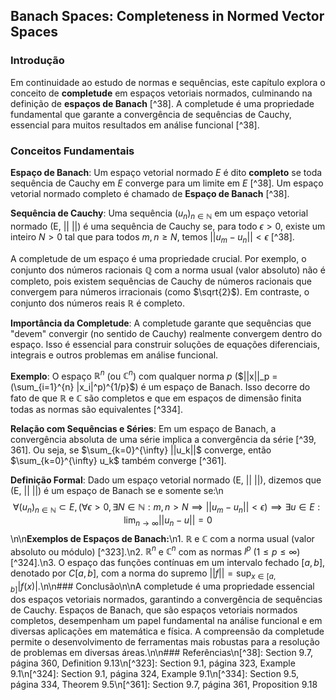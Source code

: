 ## Banach Spaces: Completeness in Normed Vector Spaces

### Introdução
Em continuidade ao estudo de normas e sequências, este capítulo explora o conceito de **completude** em espaços vetoriais normados, culminando na definição de **espaços de Banach** [^38]. A completude é uma propriedade fundamental que garante a convergência de sequências de Cauchy, essencial para muitos resultados em análise funcional [^38].

### Conceitos Fundamentais

**Espaço de Banach**: Um espaço vetorial normado *E* é dito **completo** se toda sequência de Cauchy em *E* converge para um limite em *E* [^38]. Um espaço vetorial normado completo é chamado de **Espaço de Banach** [^38].

**Sequência de Cauchy**: Uma sequência $(u_n)_{n \in \mathbb{N}}$ em um espaço vetorial normado (E, || ||) é uma sequência de Cauchy se, para todo $\epsilon > 0$, existe um inteiro $N > 0$ tal que para todos $m, n \geq N$, temos $||u_m - u_n|| < \epsilon$ [^38].

A completude de um espaço é uma propriedade crucial. Por exemplo, o conjunto dos números racionais $\mathbb{Q}$ com a norma usual (valor absoluto) não é completo, pois existem sequências de Cauchy de números racionais que convergem para números irracionais (como $\sqrt{2}$). Em contraste, o conjunto dos números reais $\mathbb{R}$ é completo.

**Importância da Completude**: A completude garante que sequências que "devem" convergir (no sentido de Cauchy) realmente convergem dentro do espaço. Isso é essencial para construir soluções de equações diferenciais, integrais e outros problemas em análise funcional.

**Exemplo**: O espaço $\mathbb{R}^n$ (ou $\mathbb{C}^n$) com qualquer norma *p* ($||x||_p = (\sum_{i=1}^{n} |x_i|^p)^{1/p}$) é um espaço de Banach. Isso decorre do fato de que $\mathbb{R}$ e $\mathbb{C}$ são completos e que em espaços de dimensão finita todas as normas são equivalentes [^334].

**Relação com Sequências e Séries**: Em um espaço de Banach, a convergência absoluta de uma série implica a convergência da série [^39, 361]. Ou seja, se $\sum_{k=0}^{\infty} ||u_k||$ converge, então $\sum_{k=0}^{\infty} u_k$ também converge [^361].

**Definição Formal**: Dado um espaço vetorial normado (E, || ||), dizemos que (E, || ||) é um espaço de Banach se e somente se:\n$$ \forall (u_n)_{n\in\mathbb{N}} \subset E, \left( \forall \epsilon > 0, \exists N \in \mathbb{N} : m, n > N \implies ||u_m - u_n|| < \epsilon \right) \implies \exists u \in E : \lim_{n \to \infty} ||u_n - u|| = 0 $$\n\n**Exemplos de Espaços de Banach:**\n1.  $\mathbb{R}$ e $\mathbb{C}$ com a norma usual (valor absoluto ou módulo) [^323].\n2.  $\mathbb{R}^n$ e $\mathbb{C}^n$ com as normas $l^p$ ($1 \le p \le \infty$) [^324].\n3.  O espaço das funções contínuas em um intervalo fechado $[a,b]$, denotado por $C[a,b]$, com a norma do supremo $||f|| = \sup_{x \in [a,b]} |f(x)|$.\n\n### Conclusão\n\nA completude é uma propriedade essencial dos espaços vetoriais normados, garantindo a convergência de sequências de Cauchy. Espaços de Banach, que são espaços vetoriais normados completos, desempenham um papel fundamental na análise funcional e em diversas aplicações em matemática e física. A compreensão da completude permite o desenvolvimento de ferramentas mais robustas para a resolução de problemas em diversas áreas.\n\n### Referências\n[^38]: Section 9.7, página 360, Definition 9.13\n[^323]: Section 9.1, página 323, Example 9.1\n[^324]: Section 9.1, página 324, Example 9.1\n[^334]: Section 9.5, página 334, Theorem 9.5\n[^361]: Section 9.7, página 361, Proposition 9.18
<!-- END -->
